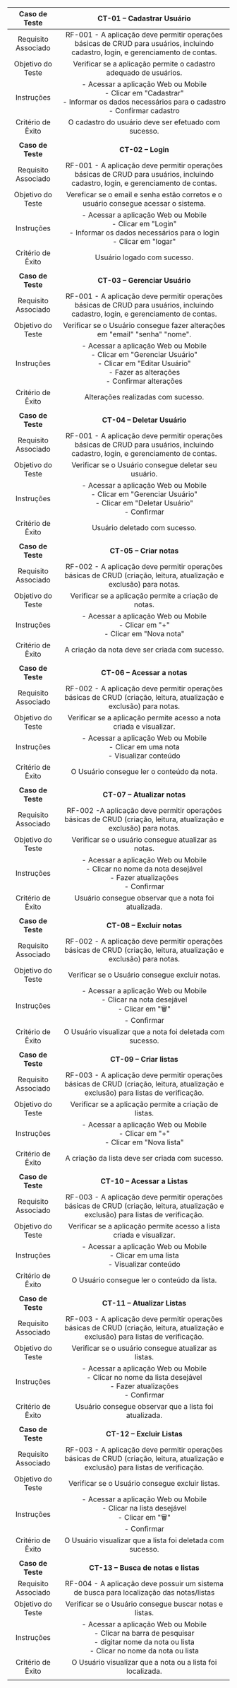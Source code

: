| **Caso de Teste** | **CT-01 – Cadastrar Usuário** |
|:---:|:---:|
| Requisito Associado | RF-001 - A aplicação deve permitir operações básicas de CRUD para usuários, incluindo cadastro, login, e gerenciamento de contas. |
| Objetivo do Teste | Verificar se a aplicação permite o cadastro adequado de usuários. |
| Instruções | - Acessar a aplicação Web ou Mobile <br> - Clicar em "Cadastrar" <br> - Informar os dados necessários para o cadastro <br> - Confirmar cadastro |
| Critério de Êxito | O cadastro do usuário deve ser efetuado com sucesso. |
| | |
| **Caso de Teste** | **CT-02 – Login** |
| Requisito Associado | RF-001 - A aplicação deve permitir operações básicas de CRUD para usuários, incluindo cadastro, login, e gerenciamento de contas. |
| Objetivo do Teste | Vereficar se o email e senha estão corretos e o usuário consegue acessar o sistema. |
| Instruções | - Acessar a aplicação Web ou Mobile <br> - Clicar em "Login" <br> - Informar os dados necessários para o login <br> - Clicar em "logar" |
| Critério de Êxito | Usuário logado com sucesso. |
| | |
| **Caso de Teste** | **CT-03 – Gerenciar Usuário** |
| Requisito Associado | RF-001 - A aplicação deve permitir operações básicas de CRUD para usuários, incluindo cadastro, login, e gerenciamento de contas. |
| Objetivo do Teste | Verificar se o Usuário consegue fazer alterações em "email" "senha" "nome". |
| Instruções | - Acessar a aplicação Web ou Mobile <br> - Clicar em "Gerenciar Usuário"  <br> - Clicar em "Editar Usuário"  <br> - Fazer as alterações <br> - Confirmar alterações |
| Critério de Êxito | Alterações realizadas com sucesso. |
| | |
| **Caso de Teste** | **CT-04 – Deletar Usuário** |
| Requisito Associado | RF-001 - A aplicação deve permitir operações básicas de CRUD para usuários, incluindo cadastro, login, e gerenciamento de contas. |
| Objetivo do Teste | Verificar se o Usuário consegue deletar seu usuário. |
| Instruções | - Acessar a aplicação Web ou Mobile <br> - Clicar em "Gerenciar Usuário" <br> - Clicar em "Deletar Usuário" <br> - Confirmar |
| Critério de Êxito | Usuário deletado com sucesso. |
| | |
| **Caso de Teste** | **CT-05 – Criar notas** |
| Requisito Associado | RF-002 - A aplicação deve permitir operações básicas de CRUD (criação, leitura, atualização e exclusão) para notas. |
| Objetivo do Teste | Verificar se a aplicação permite a criação de notas. |
| Instruções | - Acessar a aplicação Web ou Mobile <br> - Clicar em "+" <br> - Clicar em "Nova nota" |
| Critério de Êxito | A criação da nota deve ser criada com sucesso. |
| | |
| **Caso de Teste** | **CT-06 – Acessar a notas** |
| Requisito Associado | RF-002 - A aplicação deve permitir operações básicas de CRUD (criação, leitura, atualização e exclusão) para notas. |
| Objetivo do Teste | Verificar se a aplicação permite acesso a nota criada e visualizar. |
| Instruções | - Acessar a aplicação Web ou Mobile <br> - Clicar em uma nota <br> - Visualizar conteúdo |
| Critério de Êxito | O Usuário consegue ler o conteúdo da nota. |
| | |
| **Caso de Teste** | **CT-07 – Atualizar notas** |
| Requisito Associado | RF-002 -A aplicação deve permitir operações básicas de CRUD (criação, leitura, atualização e exclusão) para notas. |
| Objetivo do Teste | Verificar se o usuário consegue atualizar as notas. |
| Instruções | - Acessar a aplicação Web ou Mobile <br> - Clicar no nome da nota desejável <br> - Fazer atualizações <br> - Confirmar |
| Critério de Êxito | Usuário consegue observar que a nota foi atualizada. |
| | |
| **Caso de Teste** | **CT-08 – Excluir notas** |
| Requisito Associado | RF-002 - A aplicação deve permitir operações básicas de CRUD (criação, leitura, atualização e exclusão) para notas. |
| Objetivo do Teste | Verificar se o Usuário consegue excluir notas. |
| Instruções | - Acessar a aplicação Web ou Mobile <br> - Clicar na nota desejável <br> - Clicar em "🗑️" <br> - Confirmar |
| Critério de Êxito | O Usuário visualizar que a nota foi deletada com sucesso. |
| | |
| **Caso de Teste** | **CT-09 – Criar listas** |
| Requisito Associado | RF-003 - A aplicação deve permitir operações básicas de CRUD (criação, leitura, atualização e exclusão) para listas de verificação. |
| Objetivo do Teste | Verificar se a aplicação permite a criação de listas. |
| Instruções | - Acessar a aplicação Web ou Mobile <br> - Clicar em "+" <br> - Clicar em "Nova lista" |
| Critério de Êxito | A criação da lista deve ser criada com sucesso. |
| | |
| **Caso de Teste** | **CT-10 – Acessar a Listas** |
| Requisito Associado | RF-003 - A aplicação deve permitir operações básicas de CRUD (criação, leitura, atualização e exclusão) para listas de verificação. |
| Objetivo do Teste | Verificar se a aplicação permite acesso a lista criada e visualizar. |
| Instruções | - Acessar a aplicação Web ou Mobile <br> - Clicar em uma lista <br> - Visualizar conteúdo |
| Critério de Êxito | O Usuário consegue ler o conteúdo da lista. |
| | |
| **Caso de Teste** | **CT-11 – Atualizar Listas** |
| Requisito Associado | RF-003 - A aplicação deve permitir operações básicas de CRUD (criação, leitura, atualização e exclusão) para listas de verificação. |
| Objetivo do Teste | Verificar se o usuário consegue atualizar as listas. |
| Instruções | - Acessar a aplicação Web ou Mobile <br> - Clicar no nome da lista desejável <br> - Fazer atualizações <br> - Confirmar |
| Critério de Êxito | Usuário consegue observar que a lista foi atualizada. |
| | |
| **Caso de Teste** | **CT-12 – Excluir Listas** |
| Requisito Associado | RF-003 - A aplicação deve permitir operações básicas de CRUD (criação, leitura, atualização e exclusão) para listas de verificação. |
| Objetivo do Teste | Verificar se o Usuário consegue excluir listas. |
| Instruções | - Acessar a aplicação Web ou Mobile <br> - Clicar na lista desejável <br> - Clicar em "🗑️" <br> - Confirmar |
| Critério de Êxito | O Usuário visualizar que a lista foi deletada com sucesso. |
| | |
| **Caso de Teste** | **CT-13 – Busca de notas e listas** |
| Requisito Associado | RF-004 - A aplicação deve possuir um sistema de busca para localização das notas/listas |
| Objetivo do Teste | Verificar se o Usuário consegue buscar notas e listas. |
| Instruções | - Acessar a aplicação Web ou Mobile <br> - Clicar na barra de pesquisar <br> - digitar nome da nota ou lista <br> - Clicar no nome da nota ou lista |
| Critério de Êxito | O Usuário visualizar que a nota ou a lista foi localizada. |
| | |
